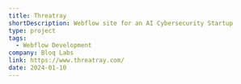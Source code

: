 ```yaml
---
title: Threatray
shortDescription: Webflow site for an AI Cybersecurity Startup
type: project
tags:
  - Webflow Development
company: Bloq Labs
link: https://www.threatray.com/
date: 2024-01-10
---
```

